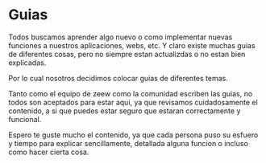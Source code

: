 # Guias

Todos buscamos aprender algo nuevo o como implementar nuevas funciones a nuestros aplicaciones, webs, etc. Y claro existe muchas guias de diferentes cosas, pero no siempre estan actualizdas o no estan bien explicadas.

Por lo cual nosotros decidimos colocar guias de diferentes temas.

Tanto como el equipo de zeew como la comunidad escriben las guias, no todos son aceptados para estar aqui, ya que revisamos cuidadosamente el contenido, a si que puedes estar seguro que estaran correctamente y funcional.

Espero te guste mucho el contenido, ya que cada persona puso su esfuero y tiempo para explicar sencillamente, detallada alguna funcion o incluso como hacer cierta cosa.